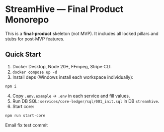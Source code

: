 # StreamHive — Final Product Monorepo

This is a **final‑product** skeleton (not MVP). It includes all locked pillars and stubs for post‑MVP features.

## Quick Start
1) Docker Desktop, Node 20+, FFmpeg, Stripe CLI.
2) `docker compose up -d`
3) Install deps (Windows install each workspace individually):
```bash
npm i
```
4) Copy `.env.example` → `.env` in each service and fill values.
5) Run DB SQL: `services/core-ledger/sql/001_init.sql` in DB `streamhive`.
6) Start core:
```bash
npm run start-core
```

 E m a i l   f i x   t e s t   c o m m i t  
 